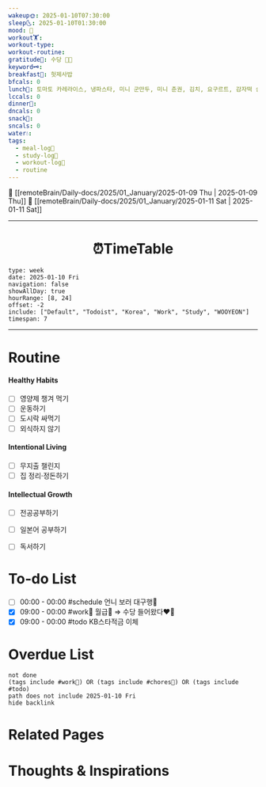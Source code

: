 ```yaml
---
wakeup🌞: 2025-01-10T07:30:00
sleep🌜: 2025-01-10T01:30:00
mood: 🤑
workout🏋️: 
workout-type: 
workout-routine: 
gratitude🙏: 수당 🤑💝
keyword🗝️: 
breakfast🍳: 헛제사밥
bfcals: 0
lunch🍚: 토마토 카레라이스, 냉파스타, 미니 군만두, 미니 춘권, 김치, 요구르트, 감자떡 송편 2개
lccals: 0
dinner🥗: 
dncals: 0
snack🍬: 
sncals: 0
water💧: 
tags:
  - meal-log📝
  - study-log📓
  - workout-log💪
  - routine
---
```


🔺 [[remoteBrain/Daily-docs/2025/01_January/2025-01-09 Thu | 2025-01-09 Thu]]
🔻 [[remoteBrain/Daily-docs/2025/01_January/2025-01-11 Sat | 2025-01-11 Sat]]
___
<h1> <center>⏰TimeTable </center> </h1>

```gEvent
type: week
date: 2025-01-10 Fri
navigation: false
showAllDay: true
hourRange: [8, 24]
offset: -2
include: ["Default", "Todoist", "Korea", "Work", "Study", "WOOYEON"]
timespan: 7
```

--- 


# Routine 

####  Healthy Habits
- [ ] 영양제 챙겨 먹기
- [ ] 운동하기
- [ ] 도시락 싸먹기 
- [ ] 외식하지 않기 

####  Intentional Living 
- [ ] 무지출 챌린지 
- [ ] 집 정리·정돈하기

#### Intellectual Growth
- [ ] 전공공부하기
- [ ] 일본어 공부하기
- [ ] 독서하기



# To-do List
- [ ] 00:00 - 00:00 #schedule 언니 보러 대구행🚎
- [x] 09:00 - 00:00 #work💼 월급💸 ⇒ 수당 들어왔다❤️‍🔥 
- [x] 09:00 - 00:00 #todo KB스타적금 이체

# Overdue List
```tasks
not done
(tags include #work💼) OR (tags include #chores🧺) OR (tags include #todo)
path does not include 2025-01-10 Fri
hide backlink
```

# Related Pages



# Thoughts & Inspirations


